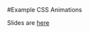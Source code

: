 #Example CSS Animations

Slides are [here](https://docs.google.com/presentation/d/13f0_0X4Sl2TYdz5RAi3Y9UfeXUeLQAcesUr4vPy5Rfw/edit?usp=sharing)
